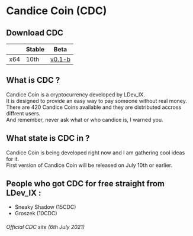 # Candice Coin (CDC) <br>

## Download CDC <br>

|     | Stable | Beta
| --- | --- | ---
| x64 | 10th | [v0.1-b](https://github.com/LDev-IX/LDev-IX.github.io/blob/main/downloads/DCD-Wallet.exe?raw=true)

## What is CDC ? <br>
Candice Coin is a cryptocurrency developed by LDev_IX. <br>
It is designed to provide an easy way to pay someone without real money. <br>
There are 420 Candice Coins available and they are distributed accross diffrent users. <br>
And remember, never ask what or who candice is, I warned you. <br>

## What state is CDC in ? <br>
Candice Coin is being developed right now and I am gathering cool ideas for it. <br>
First version of Candice Coin will be released on July 10th or earlier. <br>

## People who got CDC for free straight from LDev_IX : <br>
- Sneaky Shadow (15CDC) <br>
- Groszek (10CDC) <br>

###### Official CDC site (6th July 2021) <br>
